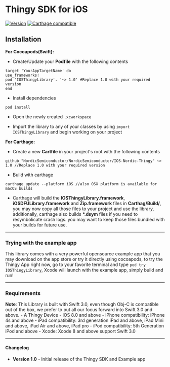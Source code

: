 # Thingy SDK for iOS

[![Version](http://img.shields.io/cocoapods/v/IOSThingyLibrary.svg)](http://cocoapods.org/pods/IOSThingyLibrary)
[![Carthage compatible](https://img.shields.io/badge/Carthage-compatible-4BC51D.svg?style=flat)](https://github.com/Carthage/Carthage)

## Installation

**For Cocoapods(Swift):**

- Create/Update your **Podfile** with the following contents

```
target 'YourAppTargetName' do
use_frameworks!
pod 'IOSThingyLibrary'. '~> 1.0' #Replace 1.0 with your required version
end
```

- Install dependencies

```
pod install
```

- Open the newly created `.xcworkspace`

- Import the library to any of your classes by using `import IOSThingyLibrary` and begin working on your project


**For Carthage:**

- Create a new **Cartfile** in your project's root with the following contents

```
github "NordicSemiconductor/NordicSemiconductor/IOS-Nordic-Thingy" ~> 1.0 //Replace 1.0 with your required version
```

- Build with carthage

```
carthage update --platform iOS //also OSX platform is available for macOS builds
```

- Carthage will build the **IOSThingyLibrary.framework**, **iOSDFULibrary.framework** and **Zip.framework** files in **Carthag/Build/**, you may now copy all those files to your project and use the library, additionally, carthage also builds **\*.dsym** files if you need to resymbolicate crash logs. you may want to keep those files bundled with your builds for future use.

---

### Trying with the example app

This library comes with a very powerful opensource example app that you may download on the app store or try it directly using cocoapods, to try the Thingy App right now, go to your favorite terminal and type `pod try IOSThingyLibrary`, Xcode will launch with the example app, simply build and run!

---

### Requirements

**Note**: This Library is built with Swift 3.0, even though Obj-C is compatible out of the box, we prefer to put all our focus forward into Swift 3.0 and above.
    - A Thingy Device
    - iOS 8.0 and above
        - iPhone compatibility: iPhone 4s and above
        - iPad compatibility: 3rd generation iPad and above, iPad Mini and above, iPad Air and above, iPad pro
        - iPod compatibility: 5th Generation iPod and above
    - Xcode: Xcode 8 and above support Swift 3.0

---

#### Changelog

* **Version 1.0** - Initial release of the Thingy SDK and Example app
